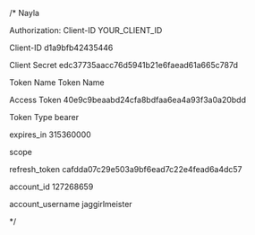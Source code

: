 /*
Nayla 


Authorization: Client-ID YOUR_CLIENT_ID

Client-ID
d1a9bfb42435446

Client Secret
edc37735aacc76d5941b21e6faead61a665c787d




Token Name 
Token Name

Access Token
40e9c9beaabd24cfa8bdfaa6ea4a93f3a0a20bdd

Token Type
bearer

expires_in
315360000

scope

refresh_token
cafdda07c29e503a9bf6ead7c22e4fead6a4dc57

account_id
127268659

account_username
jaggirlmeister

*/
